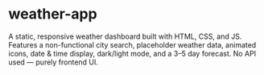 # weather-app
A static, responsive weather dashboard built with HTML, CSS, and JS. Features a non-functional city search, placeholder weather data, animated icons, date &amp; time display, dark/light mode, and a 3–5 day forecast. No API used — purely frontend UI.
